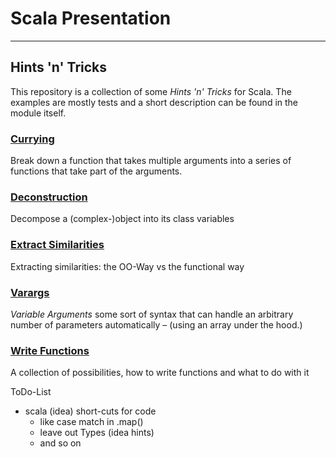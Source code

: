 # Scala Presentation

---

## Hints 'n' Tricks
This repository is a collection of some *Hints 'n' Tricks* for Scala. The examples are mostly tests and a short description can 
be found in the module itself.


### [Currying](currying/readme.md)
Break down a function that takes multiple arguments into a series of functions that take part of the arguments.

### [Deconstruction](deconstruction/readme.md)
Decompose a (complex-)object into its class variables

### [Extract Similarities](extract-similarities/readme.md)
Extracting similarities: the OO-Way vs the functional way

### [Varargs](varargs/readme.md)
*Variable Arguments* some sort of syntax that can handle an arbitrary number of parameters automatically – (using an array under 
the hood.)

### [Write Functions](write-functions/readme.md)
A collection of possibilities, how to write functions and what to do with it



ToDo-List
* scala (idea) short-cuts for code
  * like case match in .map()
  * leave out Types (idea hints) 
  * and so on
